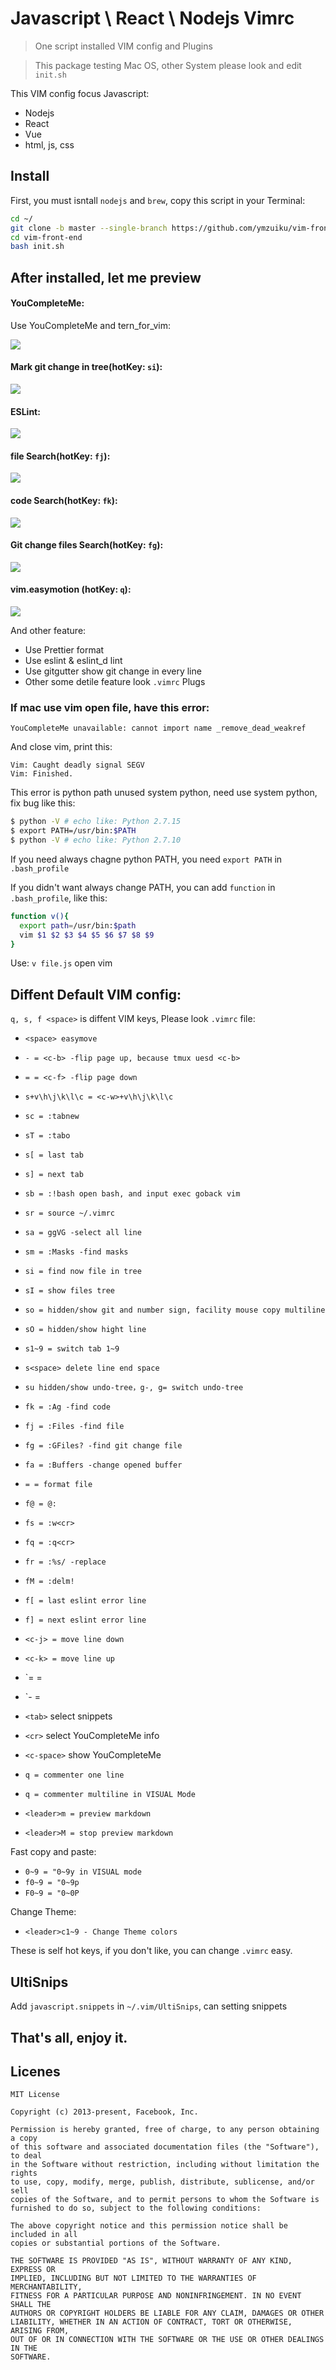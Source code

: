# Javascript \ React \ Nodejs Vimrc

> One script installed VIM config and Plugins

> This package testing Mac OS, other System please look and edit `init.sh`

This VIM config focus Javascript:

- Nodejs
- React
- Vue
- html, js, css

## Install

First, you must isntall `nodejs` and `brew`, copy this script in your Terminal:

```sh
cd ~/
git clone -b master --single-branch https://github.com/ymzuiku/vim-front-end
cd vim-front-end
bash init.sh
```

## After installed, let me preview

#### YouCompleteMe:

Use YouCompleteMe and tern_for_vim:

![](./img/YouCompleteMe.png)

#### Mark git change in tree(hotKey: `si`):

![](./img/tree.png)

#### ESLint:

![](./img/eslint.png)

#### file Search(hotKey: `fj`):

![](./img/fzf.png)

#### code Search(hotKey: `fk`):

![](./img/ag.png)

#### Git change files Search(hotKey: `fg`):

![](./img/gitfile.png)

#### vim.easymotion (hotKey: `q`):

![](./img/easymotion.png)

And other feature:

- Use Prettier format
- Use eslint & eslint_d lint
- Use gitgutter show git change in every line
- Other some detile feature look `.vimrc` Plugs

### If mac use vim open file, have this error:

`YouCompleteMe unavailable: cannot import name _remove_dead_weakref`

And close vim, print this:

```
Vim: Caught deadly signal SEGV
Vim: Finished.
```

This error is python path unused system python, need use system python, fix bug like this:

```sh
$ python -V # echo like: Python 2.7.15
$ export PATH=/usr/bin:$PATH
$ python -V # echo like: Python 2.7.10
```

If you need always chagne python PATH, you need `export PATH` in `.bash_profile`

If you didn't want always change PATH, you can add `function` in `.bash_profile`, like this:

```sh
function v(){
  export path=/usr/bin:$path
  vim $1 $2 $3 $4 $5 $6 $7 $8 $9
}
```

Use: `v file.js` open vim

## Diffent Default VIM config:

`q, s, f <space>` is diffent VIM keys, Please look `.vimrc` file:

- `<space> easymove`
- `- = <c-b> -flip page up, because tmux uesd <c-b>`
- `= = <c-f> -flip page down`
- `s+v\h\j\k\l\c = <c-w>+v\h\j\k\l\c`
- `sc = :tabnew`
- `sT = :tabo`
- `s[ = last tab`
- `s] = next tab`
- `sb = :!bash open bash, and input exec goback vim`
- `sr = source ~/.vimrc`
- `sa = ggVG -select all line`

- `sm = :Masks -find masks`
- `si = find now file in tree`
- `sI = show files tree`
- `so = hidden/show git and number sign, facility mouse copy multiline`
- `sO = hidden/show hight line`
- `s1~9 = switch tab 1~9`
- `s<space> delete line end space`

- `su hidden/show undo-tree，g-, g= switch undo-tree`
- `fk = :Ag -find code`
- `fj = :Files -find file`
- `fg = :GFiles? -find git change file`
- `fa = :Buffers -change opened buffer`
- `= = format file`
- `f@ = @:`
- `fs = :w<cr>`
- `fq = :q<cr>`
- `fr = :%s/ -replace`
- `fM = :delm!`
- `f[ = last eslint error line`
- `f] = next eslint error line`

- `<c-j> = move line down`
- `<c-k> = move line up`
- `= = <c-f>
- `- = <c-b>
- `<tab>` select snippets
- `<cr>` select YouCompleteMe info
- `<c-space>` show YouCompleteMe

- `q = commenter one line`
- `q = commenter multiline in VISUAL Mode`

- `<leader>m = preview markdown`
- `<leader>M = stop preview markdown`

Fast copy and paste:

- `0~9 = "0~9y in VISUAL mode`
- `f0~9 = "0~9p`
- `F0~9 = "0~0P`

Change Theme:

- `<leader>c1~9 - Change Theme colors`

These is self hot keys, if you don't like, you can change `.vimrc` easy.

## UltiSnips

Add `javascript.snippets` in `~/.vim/UltiSnips`, can setting snippets

## That's all, enjoy it.

## Licenes

```
MIT License

Copyright (c) 2013-present, Facebook, Inc.

Permission is hereby granted, free of charge, to any person obtaining a copy
of this software and associated documentation files (the "Software"), to deal
in the Software without restriction, including without limitation the rights
to use, copy, modify, merge, publish, distribute, sublicense, and/or sell
copies of the Software, and to permit persons to whom the Software is
furnished to do so, subject to the following conditions:

The above copyright notice and this permission notice shall be included in all
copies or substantial portions of the Software.

THE SOFTWARE IS PROVIDED "AS IS", WITHOUT WARRANTY OF ANY KIND, EXPRESS OR
IMPLIED, INCLUDING BUT NOT LIMITED TO THE WARRANTIES OF MERCHANTABILITY,
FITNESS FOR A PARTICULAR PURPOSE AND NONINFRINGEMENT. IN NO EVENT SHALL THE
AUTHORS OR COPYRIGHT HOLDERS BE LIABLE FOR ANY CLAIM, DAMAGES OR OTHER
LIABILITY, WHETHER IN AN ACTION OF CONTRACT, TORT OR OTHERWISE, ARISING FROM,
OUT OF OR IN CONNECTION WITH THE SOFTWARE OR THE USE OR OTHER DEALINGS IN THE
SOFTWARE.
```
